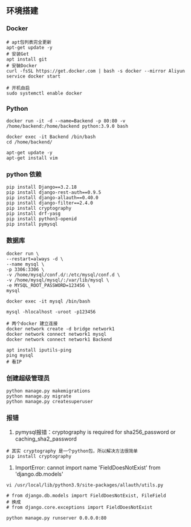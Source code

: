 ## 环境搭建

### Docker
```shell
# apt包列表完全更新
apt-get update -y
# 安装Get
apt install git
# 安裝Docker
curl -fsSL https://get.docker.com | bash -s docker --mirror Aliyun
service docker start

# 开机自启
sudo systemctl enable docker
```

### Python
```shell
docker run -it -d --name=Backend -p 80:80 -v /home/backend:/home/backend python:3.9.0 bash

docker exec -it Backend /bin/bash
cd /home/backend/

apt-get update -y
apt-get install vim
```

### python 依赖
```shell
pip install Django==3.2.18
pip install django-rest-auth==0.9.5
pip install django-allauth==0.40.0
pip install django-filter==2.4.0
pip install cryptography
pip install drf-yasg
pip install python3-openid
pip install pymysql
```

### 数据库
```shell
docker run \
--restart=always -d \
--name mysql \
-p 3306:3306 \
-v /home/mysql/conf.d/:/etc/mysql/conf.d \
-v /home/mysql/mysql/:/var/lib/mysql \
-e MYSQL_ROOT_PASSWORD=123456 \
mysql
  
docker exec -it mysql /bin/bash

mysql -hlocalhost -uroot -p123456

# 两个docker 建立连接
docker network create -d bridge network1
docker network connect network1 mysql
docker network connect network1 Backend

apt install iputils-ping
ping mysql
# 看IP
```

### 创建超级管理员
```shell
python manage.py makemigrations
python manage.py migrate
python manage.py createsuperuser
```

### 报错
1. pymysql报错：cryptography is required for sha256_password or caching_sha2_password
```shell
# 其实 cryptography 是一个python包，所以解决方法很简单
pip install cryptography
```

1. ImportError: cannot import name 'FieldDoesNotExist' from 'django.db.models' 
```shell
vi /usr/local/lib/python3.9/site-packages/allauth/utils.py

# from django.db.models import FieldDoesNotExist, FileField
# 换成
# from django.core.exceptions import FieldDoesNotExist
```

```shell
python manage.py runserver 0.0.0.0:80

```